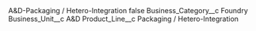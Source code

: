 <?xml version="1.0" encoding="UTF-8"?>
<CustomMetadata xmlns="http://soap.sforce.com/2006/04/metadata" xmlns:xsi="http://www.w3.org/2001/XMLSchema-instance" xmlns:xsd="http://www.w3.org/2001/XMLSchema">
    <label>A&amp;D-Packaging / Hetero-Integration</label>
    <protected>false</protected>
    <values>
        <field>Business_Category__c</field>
        <value xsi:type="xsd:string">Foundry</value>
    </values>
    <values>
        <field>Business_Unit__c</field>
        <value xsi:type="xsd:string">A&amp;D</value>
    </values>
    <values>
        <field>Product_Line__c</field>
        <value xsi:type="xsd:string">Packaging / Hetero-Integration</value>
    </values>
</CustomMetadata>
